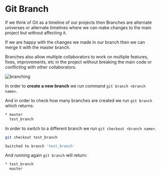 # Git Branch

If we think of Git as a timeline of our projects then Branches are alternate universes or alternate timelines where we can make changes to the main project but without affecting it.

If we are happy with the changes we made in our branch then we can merge it with the master branch.

Branches also allow multiple collaborators to work on multiple features, fixes, improvements, etc in the project without breaking the main code or conflicting with other collaborators.

![branching](https://camo.githubusercontent.com/40d55b046f0d99b8fa90d6518424294ddcd0c003/68747470733a2f2f7777772e61746c61737369616e2e636f6d2f64616d2f6a63723a39663134396365662d663738342d343364652d383230372d3365373936383738396131662f30332e737667)

In order to **create a new branch** we run command `git branch <branch name>`.

And in order to check how many branches are created we run `git branch` which returns:

```sh
* master
  test_branch
```

In order to switch to a different branch we run `git checkout <branch name>`.

```sh
git checkout test_branch

Switched to branch 'test_branch'
```

And running again `git branch` will return:

```sh
* test_branch
  master
```
